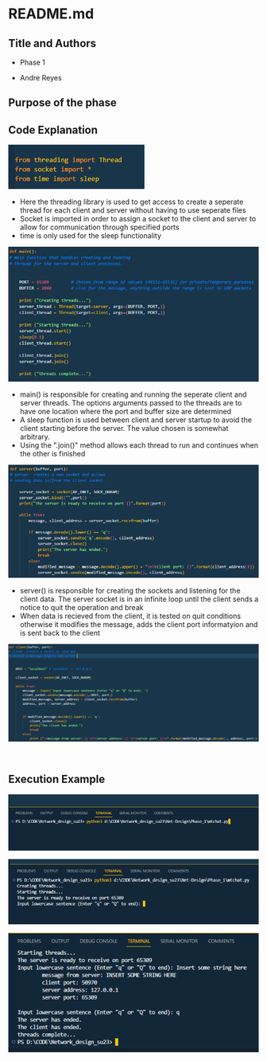 # README.md

## Title and Authors

* Phase 1

* Andre Reyes

## Purpose of the phase

## Code Explanation
![imports.png](images/imports.png "Imported Libraries")

* Here the threading library is used to get access to create a seperate thread for each client and server without having to use seperate files
* Socket is imported in order to assign a socket to the client and server to allow for communication through specified ports 
* time is only used for the sleep functionality

![main.png](images/main.png "Main Function")
* main() is responsible for creating and running the seperate client and server threads. The options arguments passed to the threads are to have one location where the port and buffer size are determined
* A sleep function is used between client and server startup to avoid the client starting before the server. The value chosen is somewhat arbitrary.
* Using the ".join()" method allows each thread to run and continues when the other is finished

![server.png](images/server.png "Server Function")
* server() is responsible for creating the sockets and listening for the client data. The server socket is in an infinite loop until the client sends a notice to quit the operation and break
* When data is recieved from the client, it is tested on quit conditions otherwise it modifies the message, adds the client port informatyion and is sent back to the client 

![client.png](images/client.png "Client Function")


![]()

## Execution Example
![command.png](images/command.png "Run command")


![result1.png](images/result1.png "Result after command")


![result2.png](images/result2.png "Result after user input")



